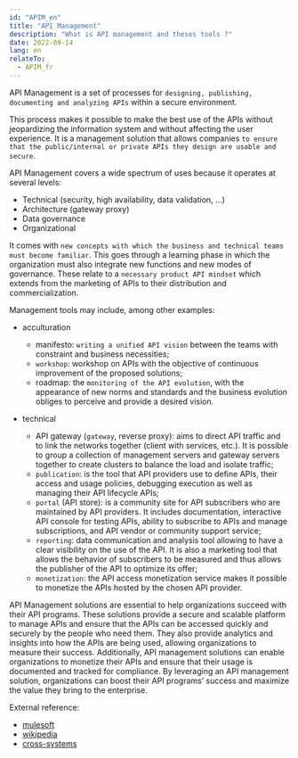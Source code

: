 ```yaml
---
id: "APIM_en"
title: "API Management"
description: "What is API management and theses tools ?"
date: 2022-09-14
lang: en
relateTo:
  - APIM_fr
---
```


API Management is a set of processes for `designing, publishing, documenting and analyzing APIs` within a secure environment.

This process makes it possible to make the best use of the APIs without jeopardizing the information system and without affecting the user experience. It is a management solution that allows companies `to ensure that the public/internal or private APIs they design are usable and secure`.

API Management covers a wide spectrum of uses because it operates at several levels:

- Technical (security, high availability, data validation, …)
- Architecture (gateway proxy)
- Data governance
- Organizational

It comes with `new concepts with which the business and technical teams must become familiar`. This goes through a learning phase in which the organization must also integrate new functions and new modes of governance. These relate to a `necessary product API mindset` which extends from the marketing of APIs to their distribution and commercialization.

Management tools may include, among other examples:
- acculturation
  - manifesto: `writing a unified API vision` between the teams with constraint and business necessities;
  - `workshop`: workshop on APIs with the objective of continuous improvement of the proposed solutions;
  - roadmap: the `monitoring of the API evolution`, with the appearance of new norms and standards and the business evolution obliges to perceive and provide a desired vision.
  

- technical
  - API gateway (`gateway`, reverse proxy): aims to direct API traffic and to link the networks together (client with services, etc.). It is possible to group a collection of management servers and gateway servers together to create clusters to balance the load and isolate traffic;
  - `publication`: is the tool that API providers use to define APIs, their access and usage policies, debugging execution as well as managing their API lifecycle APIs;
  - `portal` (API store): is a community site for API subscribers who are maintained by API providers. It includes documentation, interactive API console for testing APIs, ability to subscribe to APIs and manage subscriptions, and API vendor or community support service;
  - `reporting`: data communication and analysis tool allowing to have a clear visibility on the use of the API. It is also a marketing tool that allows the behavior of subscribers to be measured and thus allows the publisher of the API to optimize its offer;
  - `monetization`: the API access monetization service makes it possible to monetize the APIs hosted by the chosen API provider.

API Management solutions are essential to help organizations succeed with their API programs. These solutions provide a secure and scalable platform to manage APIs and ensure that the APIs can be accessed quickly and securely by the people who need them. They also provide analytics and insights into how the APIs are being used, allowing organizations to measure their success. Additionally, API management solutions can enable organizations to monetize their APIs and ensure that their usage is documented and tracked for compliance. By leveraging an API management solution, organizations can boost their API programs’ success and maximize the value they bring to the enterprise.

External reference:
- [mulesoft](https://www.mulesoft.com/fr/resources/api/what-is-api-management)
- [wikipedia](https://fr.wikipedia.org/wiki/API_management)
- [cross-systems](https://cross-systems.ch/actualites/api-management/)
